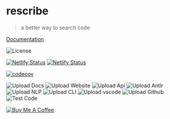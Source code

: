 # rescribe

> a better way to search code

[Documentation](https://docs.rescribe.dev)

![License](https://img.shields.io/badge/License-CC--BY--NC--SA--4.0-green)

[![Netlify Status](https://api.netlify.com/api/v1/badges/63eb1e80-d14d-4410-a514-4e39f9598710/deploy-status)](https://app.netlify.com/sites/rescribe/deploys)
[![Netlify Status](https://api.netlify.com/api/v1/badges/008527ea-a085-45a4-9d8b-d2e4f3e39886/deploy-status)](https://app.netlify.com/sites/rescribe-status/deploys)

[![codecov](https://codecov.io/gh/rescribe-dev/rescribe/branch/master/graph/badge.svg?token=FGYV3NYN8F)](https://codecov.io/gh/rescribe-dev/rescribe)

![Upload Docs](https://github.com/rescribe-dev/rescribe/workflows/Upload%20Docs/badge.svg)
![Upload Website](https://github.com/rescribe-dev/rescribe/workflows/Upload%20Website/badge.svg)
![Upload Api](https://github.com/rescribe-dev/rescribe/workflows/Upload%20Api/badge.svg)
![Upload Antlr](https://github.com/rescribe-dev/rescribe/workflows/Upload%20Antlr/badge.svg)
![Upload NLP](https://github.com/rescribe-dev/rescribe/workflows/Upload%20NLP/badge.svg)
![Upload CLI](https://github.com/rescribe-dev/rescribe/workflows/Upload%20CLI/badge.svg)
![Upload vscode](https://github.com/rescribe-dev/rescribe/workflows/Upload%20Vscode/badge.svg)
![Upload Github](https://github.com/rescribe-dev/rescribe/workflows/Upload%20Github/badge.svg)
![Test Code](https://github.com/rescribe-dev/rescribe/workflows/Test%20Code/badge.svg)

[![Buy Me A Coffee](https://www.buymeacoffee.com/assets/img/custom_images/orange_img.png)](https://www.buymeacoffee.com/IU2gHt3Qn)
